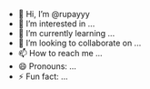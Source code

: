 - 👋 Hi, I’m @rupayyy
- 👀 I’m interested in ...
- 🌱 I’m currently learning ...
- 💞️ I’m looking to collaborate on ...
- 📫 How to reach me ...
- 😄 Pronouns: ...
- ⚡ Fun fact: ...

<!---
rupayyy/rupayyy is a ✨ special ✨ repository because its `README.md` (this file) appears on your GitHub profile.
You can click the Preview link to take a look at your changes.
--->
